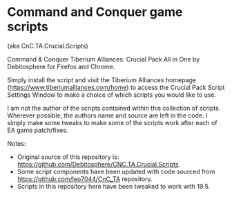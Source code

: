 # Command and Conquer game scripts
(aka CnC.TA.Crucial.Scripts)

Command & Conquer Tiberium Alliances: Crucial Pack All in One by Debitosphere for Firefox and Chrome.

Simply install the script and visit the Tiberium Alliances homepage (https://www.tiberiumalliances.com/home) to access the Crucial Pack Script Settings Window to make a choice of which scripts you would like to use.

I am not the author of the scripts contained within this collection of scripts. Wherever possible, the authors name and source are left in the code. I simply make some tweaks to make some of the scripts work after each of EA game patch/fixes.

Notes: 
- Original source of this repository is: https://github.com/Debitosphere/CNC.TA.Crucial.Scripts.
- Some script components have been updated with code sourced from https://github.com/leo7044/CnC_TA repository.
- Scripts in this repository here have been tweaked to work with 19.5.
